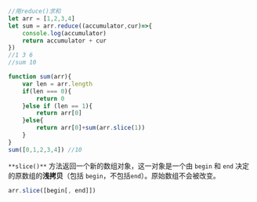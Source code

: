 ```js
//用reduce()求和
let arr = [1,2,3,4]
let sum = arr.reduce((accumulator,cur)=>{
    console.log(accumulator)
    return accumulator + cur
})
//1 3 6
//sum 10
```

```js
function sum(arr){
    var len = arr.length
    if(len === 0){
        return 0
    }else if (len == 1){
        return arr[0]
    }else{
        return arr[0]+sum(arr.slice(1))
    }
}
sum([0,1,2,3,4]) //10
```

`**slice()**`  方法返回一个新的数组对象，这一对象是一个由 `begin` 和 `end` 决定的原数组的**浅拷贝**（包括 `begin`，不包括`end`）。原始数组不会被改变。

```js
arr.slice([begin[, end]])
```


